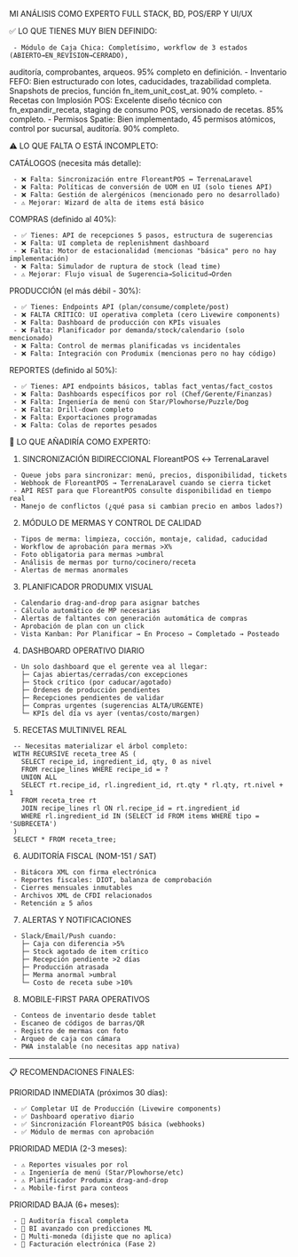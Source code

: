   MI ANÁLISIS COMO EXPERTO FULL STACK, BD, POS/ERP Y UI/UX

   ✅ LO QUE TIENES MUY BIEN DEFINIDO:

     - Módulo de Caja Chica: Completísimo, workflow de 3 estados (ABIERTO→EN_REVISION→CERRADO),
   auditoría, comprobantes, arqueos. 95% completo en definición.
     - Inventario FEFO: Bien estructurado con lotes, caducidades, trazabilidad completa. Snapshots de
    precios, función fn_item_unit_cost_at. 90% completo.
     - Recetas con Implosión POS: Excelente diseño técnico con fn_expandir_receta, staging de consumo
    POS, versionado de recetas. 85% completo.
     - Permisos Spatie: Bien implementado, 45 permisos atómicos, control por sucursal, auditoría. 90%
    completo.

   ⚠️ LO QUE FALTA O ESTÁ INCOMPLETO:

   CATÁLOGOS (necesita más detalle):

     - ❌ Falta: Sincronización entre FloreantPOS ↔ TerrenaLaravel
     - ❌ Falta: Políticas de conversión de UOM en UI (solo tienes API)
     - ❌ Falta: Gestión de alergénicos (mencionado pero no desarrollado)
     - ⚠️ Mejorar: Wizard de alta de items está básico

   COMPRAS (definido al 40%):

     - ✅ Tienes: API de recepciones 5 pasos, estructura de sugerencias
     - ❌ Falta: UI completa de replenishment dashboard
     - ❌ Falta: Motor de estacionalidad (mencionas "básica" pero no hay implementación)
     - ❌ Falta: Simulador de ruptura de stock (lead time)
     - ⚠️ Mejorar: Flujo visual de Sugerencia→Solicitud→Orden

   PRODUCCIÓN (el más débil - 30%):

     - ✅ Tienes: Endpoints API (plan/consume/complete/post)
     - ❌ FALTA CRÍTICO: UI operativa completa (cero Livewire components)
     - ❌ Falta: Dashboard de producción con KPIs visuales
     - ❌ Falta: Planificador por demanda/stock/calendario (solo mencionado)
     - ❌ Falta: Control de mermas planificadas vs incidentales
     - ❌ Falta: Integración con Produmix (mencionas pero no hay código)

   REPORTES (definido al 50%):

     - ✅ Tienes: API endpoints básicos, tablas fact_ventas/fact_costos
     - ❌ Falta: Dashboards específicos por rol (Chef/Gerente/Finanzas)
     - ❌ Falta: Ingeniería de menú con Star/Plowhorse/Puzzle/Dog
     - ❌ Falta: Drill-down completo
     - ❌ Falta: Exportaciones programadas
     - ❌ Falta: Colas de reportes pesados

   🎯 LO QUE AÑADIRÍA COMO EXPERTO:

   1. SINCRONIZACIÓN BIDIRECCIONAL FloreantPOS ↔ TerrenaLaravel

     - Queue jobs para sincronizar: menú, precios, disponibilidad, tickets
     - Webhook de FloreantPOS → TerrenaLaravel cuando se cierra ticket
     - API REST para que FloreantPOS consulte disponibilidad en tiempo real
     - Manejo de conflictos (¿qué pasa si cambian precio en ambos lados?)

   2. MÓDULO DE MERMAS Y CONTROL DE CALIDAD

     - Tipos de merma: limpieza, cocción, montaje, calidad, caducidad
     - Workflow de aprobación para mermas >X%
     - Foto obligatoria para mermas >umbral
     - Análisis de mermas por turno/cocinero/receta
     - Alertas de mermas anormales

   3. PLANIFICADOR PRODUMIX VISUAL

     - Calendario drag-and-drop para asignar batches
     - Cálculo automático de MP necesarias
     - Alertas de faltantes con generación automática de compras
     - Aprobación de plan con un click
     - Vista Kanban: Por Planificar → En Proceso → Completado → Posteado

   4. DASHBOARD OPERATIVO DIARIO

     - Un solo dashboard que el gerente vea al llegar:
       ├─ Cajas abiertas/cerradas/con excepciones
       ├─ Stock crítico (por caducar/agotado)
       ├─ Órdenes de producción pendientes
       ├─ Recepciones pendientes de validar
       ├─ Compras urgentes (sugerencias ALTA/URGENTE)
       └─ KPIs del día vs ayer (ventas/costo/margen)

   5. RECETAS MULTINIVEL REAL

     -- Necesitas materializar el árbol completo:
     WITH RECURSIVE receta_tree AS (
       SELECT recipe_id, ingredient_id, qty, 0 as nivel
       FROM recipe_lines WHERE recipe_id = ?
       UNION ALL
       SELECT rt.recipe_id, rl.ingredient_id, rt.qty * rl.qty, rt.nivel + 1
       FROM receta_tree rt
       JOIN recipe_lines rl ON rl.recipe_id = rt.ingredient_id
       WHERE rl.ingredient_id IN (SELECT id FROM items WHERE tipo = 'SUBRECETA')
     )
     SELECT * FROM receta_tree;

   6. AUDITORÍA FISCAL (NOM-151 / SAT)

     - Bitácora XML con firma electrónica
     - Reportes fiscales: DIOT, balanza de comprobación
     - Cierres mensuales inmutables
     - Archivos XML de CFDI relacionados
     - Retención ≥ 5 años

   7. ALERTAS Y NOTIFICACIONES

     - Slack/Email/Push cuando:
       ├─ Caja con diferencia >5%
       ├─ Stock agotado de item crítico
       ├─ Recepción pendiente >2 días
       ├─ Producción atrasada
       ├─ Merma anormal >umbral
       └─ Costo de receta sube >10%

   8. MOBILE-FIRST PARA OPERATIVOS

     - Conteos de inventario desde tablet
     - Escaneo de códigos de barras/QR
     - Registro de mermas con foto
     - Arqueo de caja con cámara
     - PWA instalable (no necesitas app nativa)

   -------------------------------------------------------------------------------

   📋 RECOMENDACIONES FINALES:

   PRIORIDAD INMEDIATA (próximos 30 días):

     - ✅ Completar UI de Producción (Livewire components)
     - ✅ Dashboard operativo diario
     - ✅ Sincronización FloreantPOS básica (webhooks)
     - ✅ Módulo de mermas con aprobación

   PRIORIDAD MEDIA (2-3 meses):

     - ⚠️ Reportes visuales por rol
     - ⚠️ Ingeniería de menú (Star/Plowhorse/etc)
     - ⚠️ Planificador Produmix drag-and-drop
     - ⚠️ Mobile-first para conteos

   PRIORIDAD BAJA (6+ meses):

     - 🔵 Auditoría fiscal completa
     - 🔵 BI avanzado con predicciones ML
     - 🔵 Multi-moneda (dijiste que no aplica)
     - 🔵 Facturación electrónica (Fase 2)